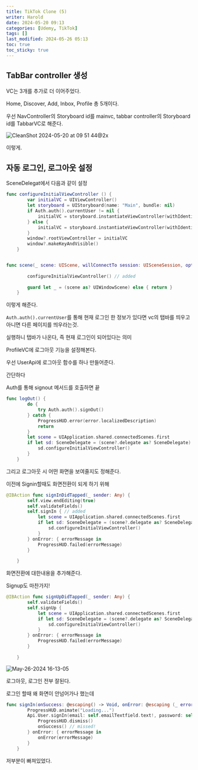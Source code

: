 ```yaml
---
title: TikTok Clone (5)
writer: Harold
date: 2024-05-20 09:13
categories: [Udemy, TikTok]
tags: []
last_modified: 2024-05-26 05:13
toc: true
toc_sticky: true
---
```


## TabBar controller 생성

VC는 3개를 추가로 더 이어주었다.

Home, Discover, Add, Inbox, Profile 총 5개이다.

우선 NavController의 Storyboard id를 mainvc, tabbar controller의 Storyboard id를 TabbarVC로 해준다.

![CleanShot 2024-05-20 at 09 51 44@2x](https://github.com/Haroldfromk/haroldfromk.github.io/assets/97341336/915d082a-56f1-4847-bec3-548b06f708c0)

이렇게.

## 자동 로그인, 로그아웃 설정

SceneDelegat에서 다음과 같이 설정

```swift
func configureInitialViewController () {
        var initialVC = UIViewController()
        let storyboard = UIStoryboard(name: "Main", bundle: nil)
        if Auth.auth().currentUser != nil {
            initialVC = storyboard.instantiateViewController(withIdentifier: IDENTIFIER_TABBAR)
        } else {
            initialVC = storyboard.instantiateViewController(withIdentifier: IDENTIFIER_MAIN)
        }
        window?.rootViewController = initialVC
        window?.makeKeyAndVisible()
    }


func scene(_ scene: UIScene, willConnectTo session: UISceneSession, options connectionOptions: UIScene.ConnectionOptions) {
        
        configureInitialViewController() // added
        
        guard let _ = (scene as? UIWindowScene) else { return }
    }
```

이렇게 해준다.

`Auth.auth().currentUser`를 통해 현재 로그인 한 정보가 있다면 vc의 탭바를 띄우고 아니면 다른 페이지를 띄우라는것.

실행하니 탭바가 나온다, 즉 현재 로그인이 되어있다는 의미

ProfileVC에 로그아웃 기능을 설정해본다.

우선 UserApi에 로그아웃 함수를 하나 만들어준다.

간단하다

Auth를 통해 signout 메서드를 호출하면 끝

```swift
func logOut() {
        do {
            try Auth.auth().signOut()
        } catch {
            ProgressHUD.error(error.localizedDescription)
            return
        }
        let scene = UIApplication.shared.connectedScenes.first
        if let sd: SceneDelegate = (scene?.delegate as? SceneDelegate) {
            sd.configureInitialViewController()
        }
    }
```

그리고 로그아웃 시 어떤 화면을 보여줄지도 정해준다.

이전에 Signin할때도 화면전환이 되게 하기 위해

```swift
@IBAction func signInDidTapped(_ sender: Any) {
        self.view.endEditing(true)
        self.validateFields()
        self.signIn { // added
            let scene = UIApplication.shared.connectedScenes.first
            if let sd: SceneDelegate = (scene?.delegate as? SceneDelegate) {
                sd.configureInitialViewController()
            }
        } onError: { errorMessage in
            ProgressHUD.failed(errorMessage)
        }
        
    }
```

화면전환에 대한내용을 추가해준다.

Signup도 마찬가지!

```swift
@IBAction func signUpDidTapped(_ sender: Any) {
        self.validateFields()
        self.signUp {
            let scene = UIApplication.shared.connectedScenes.first
            if let sd: SceneDelegate = (scene?.delegate as? SceneDelegate) {
                sd.configureInitialViewController()
            }
        } onError: { errorMessage in
            ProgressHUD.failed(errorMessage)
        }
        
    }
```

![May-26-2024 16-13-05](https://github.com/Haroldfromk/haroldfromk.github.io/assets/97341336/d8f36ff9-c40d-4b5d-85f9-e503b0bce401)


로그아웃, 로그인 전부 잘된다.

로그인 할때 왜 화면이 안넘어가나 했는데

```swift
func signIn(onSuccess: @escaping() -> Void, onError: @escaping (_ errorMessage: String) -> Void) {
        ProgressHUD.animate("Loading...")
        Api.User.signIn(email: self.emailTextfield.text!, password: self.passwordTextfield.text!) {
            ProgressHUD.dismiss()
            onSuccess() // missed!
        } onError: { errorMessage in
            onError(errorMessage)
        }
    }
```

저부분이 빠져있었다.